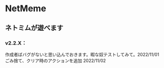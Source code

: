 # NetMeme

## ネトミムが遊べます
 ### v2.2.X：  
 
 作成者ばバグがないと思い込んでおきます。暇な奴テストしてみて。2022/11/01  
 ごみ捨て、クリア時のアクションを追加 2022/11/02
